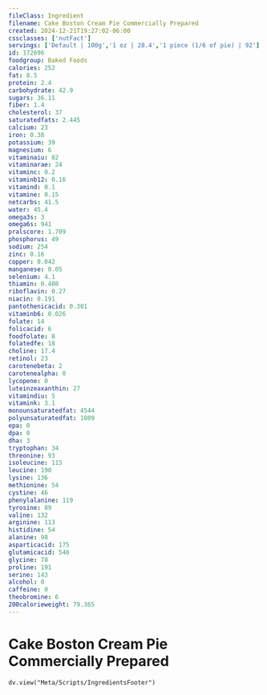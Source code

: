 ```yaml
---
fileClass: Ingredient
filename: Cake Boston Cream Pie Commercially Prepared
created: 2024-12-21T19:27:02-06:00
cssclasses: ['nutFact']
servings: ['Default | 100g','1 oz | 28.4','1 piece (1/6 of pie) | 92']
id: 172696
foodgroup: Baked Foods
calories: 252
fat: 8.5
protein: 2.4
carbohydrate: 42.9
sugars: 36.11
fiber: 1.4
cholesterol: 37
saturatedfats: 2.445
calcium: 23
iron: 0.38
potassium: 39
magnesium: 6
vitaminaiu: 82
vitaminarae: 24
vitaminc: 0.2
vitaminb12: 0.16
vitamind: 0.1
vitamine: 0.15
netcarbs: 41.5
water: 45.4
omega3s: 3
omega6s: 941
pralscore: 1.709
phosphorus: 49
sodium: 254
zinc: 0.16
copper: 0.042
manganese: 0.05
selenium: 4.1
thiamin: 0.408
riboflavin: 0.27
niacin: 0.191
pantothenicacid: 0.301
vitaminb6: 0.026
folate: 14
folicacid: 6
foodfolate: 8
folatedfe: 18
choline: 17.4
retinol: 23
carotenebeta: 2
carotenealpha: 0
lycopene: 0
luteinzeaxanthin: 27
vitamindiu: 5
vitamink: 3.1
monounsaturatedfat: 4544
polyunsaturatedfat: 1009
epa: 0
dpa: 0
dha: 3
tryptophan: 34
threonine: 93
isoleucine: 115
leucine: 190
lysine: 136
methionine: 54
cystine: 46
phenylalanine: 119
tyrosine: 89
valine: 132
arginine: 113
histidine: 54
alanine: 98
asparticacid: 175
glutamicacid: 546
glycine: 78
proline: 191
serine: 143
alcohol: 0
caffeine: 0
theobromine: 6
200calorieweight: 79.365
---
```


# Cake Boston Cream Pie Commercially Prepared

```dataviewjs
dv.view("Meta/Scripts/IngredientsFooter")
```
